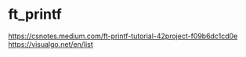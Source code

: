 # ft_printf

https://csnotes.medium.com/ft-printf-tutorial-42project-f09b6dc1cd0e
https://visualgo.net/en/list

